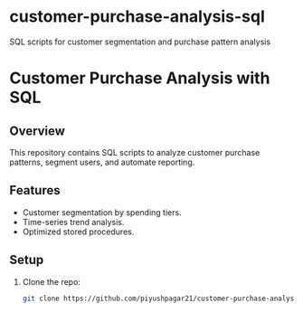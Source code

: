 # customer-purchase-analysis-sql
SQL scripts for customer segmentation and purchase pattern analysis
# Customer Purchase Analysis with SQL

## Overview  
This repository contains SQL scripts to analyze customer purchase patterns, segment users, and automate reporting.

## Features  
- Customer segmentation by spending tiers.  
- Time-series trend analysis.  
- Optimized stored procedures.  

## Setup  
1. Clone the repo:  
   ```bash
   git clone https://github.com/piyushpagar21/customer-purchase-analysis-sql.git
